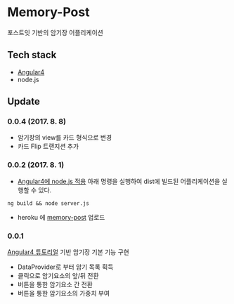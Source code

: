 # Memory-Post

포스트잇 기반의 암기장 어플리케이션

## Tech stack

- [Angular4](https://angular.io)
- node.js


## Update

### 0.0.4 (2017. 8. 8)

- 암기장의 view를 카드 형식으로 변경 
- 카드 Flip 트랜지션 추가 

### 0.0.2 (2017. 8. 1)

- [Angular4에 node.js 적용](https://scotch.io/tutorials/mean-app-with-angular-2-and-the-angular-cli)
아래 명령을 실행하여 dist에 빌드된 어플리케이션을 실행할 수 있다.

```
ng build && node server.js
``` 

- heroku 에 [memory-post](https://memory-post.herokuapp.com) 업로드 

### 0.0.1 

[Angular4 튜토리얼](https://angular.io/tutorial) 기반 암기장 기본 기능 구현

- DataProvider로 부터 암기 목록 획득
- 클릭으로 암기요소의 앞/뒤 전환
- 버튼을 통한 암기요소 간 전환
- 버튼을 통한 암기요소의 가중치 부여


